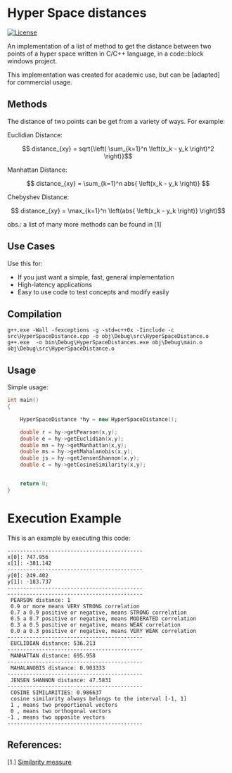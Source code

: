 # Hyper Space distances


[![License](http://img.shields.io/:license-Apache%202-blue.svg)](http://www.apache.org/licenses/LICENSE-2.0.txt)

An implementation of a list of method to get the distance between two points of a hyper space 
written in C/C++ language, in a code::block windows project.

This implementation was created for academic use, but can be [adapted] for commercial usage. 

## Methods

The distance of two points can be get from a variety of ways. For example:

Euclidian Distance:

$$ distance_{xy} = sqrt{\left( \sum_{k=1}^n \left(x_k - y_k \right)^2  \right)}$$

Manhattan Distance:

$$ distance_{xy} = \sum_{k=1}^n abs{ \left(x_k - y_k \right)}  $$

Chebyshev Distance:

$$ distance_{xy} =  \max_{k=1}^n \left(abs{ \left(x_k - y_k \right)}  \right)$$

obs.: a list of many more methods can be found in [1]

## Use Cases

Use this for:

- If you just want a simple, fast, general implementation
- High-latency applications
- Easy to use code to test concepts and modify easily


## Compilation

```
g++.exe -Wall -fexceptions -g -std=c++0x -Iinclude -c src\HyperSpaceDistance.cpp -o obj\Debug\src\HyperSpaceDistance.o
g++.exe  -o bin\Debug\HyperSpaceDistances.exe obj\Debug\main.o obj\Debug\src\HyperSpaceDistance.o   
```


## Usage

Simple usage:

```c++
int main()
{

    HyperSpaceDistance *hy = new HyperSpaceDistance();

    double r = hy->getPearson(x,y);
    double e = hy->getEuclidian(x,y);
    double mn = hy->getManhattan(x,y);
    double ms = hy->getMahalanobis(x,y);
    double js = hy->getJensenShannon(x,y);
    double c = hy->getCosineSimilarity(x,y);


    return 0;
}

```


# Execution Example

  This is an example by executing this code:
``` 
-------------------------------------------
x[0]: 747.956
x[1]: -381.142
-------------------------------------------
y[0]: 249.402
y[1]: -183.737
-------------------------------------------
-------------------------------------------
 PEARSON distance: 1
 0.9 or more means VERY STRONG correlation
 0.7 a 0.9 positive or negative, means STRONG correlation
 0.5 a 0.7 positive or negative, means MODERATED correlation
 0.3 a 0.5 positive or negative, means WEAK correlation
 0.0 a 0.3 positive or negative, means VERY WEAK correlation
-------------------------------------------
 EUCLIDIAN distance: 536.213
-------------------------------------------
 MANHATTAN distance: 695.958
-------------------------------------------
 MAHALANOBIS distance: 0.903333
-------------------------------------------
 JENSEN SHANNON distance: 47.5831
-------------------------------------------
 COSINE SIMILARITIES: 0.986637
 cosine similarity always belongs to the interval [-1, 1]
 1 , means two proportional vectors
 0 , means two orthogonal vectors
-1 , means two opposite vectors
-------------------------------------------
```


## References:

[1.] [Similarity measure](<https://www.ufrgs.br/wiki-r/index.php?title=C%C3%A1lculo_de_similaridade> "ufrgs:Similarity measure")




